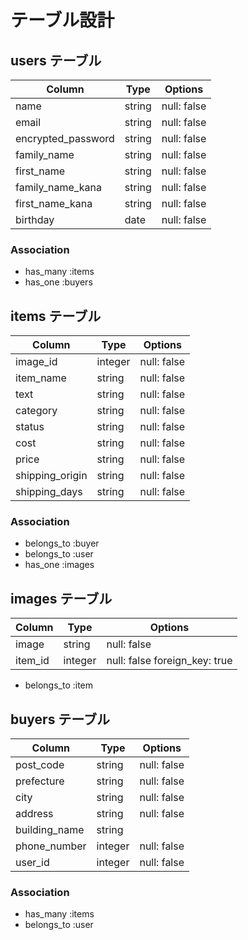 # テーブル設計

## users テーブル

| Column             | Type   | Options     |
| ------------------ | ------ | ----------- |
| name               | string | null: false |
| email              | string | null: false |
| encrypted_password | string | null: false |
| family_name        | string | null: false |
| first_name         | string | null: false |
| family_name_kana   | string | null: false |
| first_name_kana    | string | null: false |
| birthday           | date   | null: false |

### Association

- has_many :items
- has_one :buyers

## items テーブル

| Column             | Type    | Options     |
| ------------------ | ------- | ----------- |
| image_id           | integer | null: false |
| item_name          | string  | null: false |
| text               | string  | null: false |
| category           | string  | null: false |
| status             | string  | null: false |
| cost               | string  | null: false |
| price              | string  | null: false |
| shipping_origin    | string  | null: false |
| shipping_days      | string  | null: false |

### Association

- belongs_to :buyer
- belongs_to :user
- has_one :images

## images テーブル

| Column             | Type    | Options                      |
| ------------------ | ------- | ---------------------------- |
| image              | string  | null: false                  |
| item_id            | integer | null: false foreign_key: true|

- belongs_to :item

## buyers テーブル

| Column             | Type    | Options     |
| ------------------ | ------- | ----------- |
| post_code          | string  | null: false |
| prefecture         | string  | null: false |
| city               | string  | null: false |
| address            | string  | null: false |
| building_name      | string  |             |
| phone_number       | integer | null: false |
| user_id            | integer | null: false |

### Association

- has_many :items
- belongs_to :user
